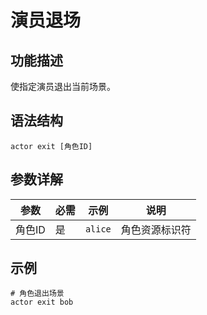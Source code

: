 # 演员退场


## 功能描述
使指定演员退出当前场景。


## 语法结构
```text
actor exit [角色ID]
```

## 参数详解
| 参数 | 必需 | 示例 | 说明 |
|------|------|------|------|
| 角色ID | 是 | `alice` | 角色资源标识符 |



## 示例

```text
# 角色退出场景
actor exit bob
```